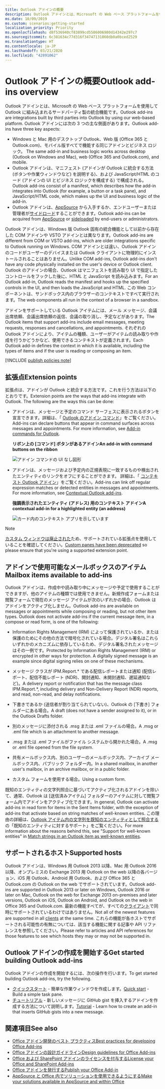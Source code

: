 ```yaml
---
title: Outlook アドインの概要
description: Outlook アドインとは、Microsoft の Web ベース プラットフォームを使用して Outlook に組み込まれるサードパーティ製の統合機能です。
ms.date: 10/09/2019
ms.custom: scenarios:getting-started
localization_priority: Priority
ms.openlocfilehash: d8f536940cf83899cd5586006980d14342e297c7
ms.sourcegitcommit: 6c381634c77d316f34747131860db0a0bced2529
ms.translationtype: HT
ms.contentlocale: ja-JP
ms.lasthandoff: 03/21/2020
ms.locfileid: "42891062"
---
```

# <a name="outlook-add-ins-overview"></a><span data-ttu-id="4f158-103">Outlook アドインの概要</span><span class="sxs-lookup"><span data-stu-id="4f158-103">Outlook add-ins overview</span></span>

<span data-ttu-id="4f158-104">Outlook アドインとは、Microsoft の Web ベース プラットフォームを使用して Outlook に組み込まれるサードパーティ製の統合機能です。</span><span class="sxs-lookup"><span data-stu-id="4f158-104">Outlook add-ins are integrations built by third parties into Outlook by using our web-based platform.</span></span> <span data-ttu-id="4f158-105">Outlook アドインには次の 3 つの主な側面があります。</span><span class="sxs-lookup"><span data-stu-id="4f158-105">Outlook add-ins have three key aspects:</span></span>

- <span data-ttu-id="4f158-106">Windows と Mac 用のデスクトップ Outlook、Web 版 (Office 365 と Outlook.com)、モバイル版すべてで機能する同じアドインとビジネス ロジック。 </span><span class="sxs-lookup"><span data-stu-id="4f158-106">The same add-in and business logic works across desktop (Outlook on Windows and Mac), web (Office 365 and Outlook.com), and mobile.</span></span>
- <span data-ttu-id="4f158-107">Outlook アドインは、マニフェスト (アドインが Outlook に統合する方法 (ボタンや作業ウィンドウなど) を説明する)、および JavaScript/HTML のコード (アドインの UI とビジネス ロジックを構成する) で構成される。</span><span class="sxs-lookup"><span data-stu-id="4f158-107">Outlook add-ins consist of a manifest, which describes how the add-in integrates into Outlook (for example, a button or a task pane), and JavaScript/HTML code, which makes up the UI and business logic of the add-in.</span></span>
- <span data-ttu-id="4f158-108">Outlook アドインは、[AppSource](https://appsource.microsoft.com) から入手するか、エンドユーザーまたは管理者が[サイドロード](sideload-outlook-add-ins-for-testing.md)することができます。</span><span class="sxs-lookup"><span data-stu-id="4f158-108">Outlook add-ins can be acquired from [AppSource](https://appsource.microsoft.com) or [sideloaded](sideload-outlook-add-ins-for-testing.md) by end-users or administrators.</span></span>

<span data-ttu-id="4f158-109">Outlook アドインは、Windows 版 Outlook 固有の統合機能として以前から存在した COM アドインや VSTO アドインとは異なります。</span><span class="sxs-lookup"><span data-stu-id="4f158-109">Outlook add-ins are different from COM or VSTO add-ins, which are older integrations specific to Outlook running on Windows.</span></span> <span data-ttu-id="4f158-110">COM アドインとは違い、Outlook アドインのコードがユーザーのデバイスまたは Outlook クライアントに物理的にインストールされることはありません。</span><span class="sxs-lookup"><span data-stu-id="4f158-110">Unlike COM add-ins, Outlook add-ins don't have any code physically installed on the user's device or Outlook client.</span></span> <span data-ttu-id="4f158-111">Outlook のアドインの場合、Outlook はマニフェストを読み取り UI で指定したコントロールをフックした後に、HTML と JavaScript を読み込みます。</span><span class="sxs-lookup"><span data-stu-id="4f158-111">For an Outlook add-in, Outlook reads the manifest and hooks up the specified controls in the UI, and then loads the JavaScript and HTML.</span></span> <span data-ttu-id="4f158-112">この Web コンポーネントは、サンドボックス内のブラウザーのコンテキストですべて実行されます。</span><span class="sxs-lookup"><span data-stu-id="4f158-112">The web components all run in the context of a browser in a sandbox.</span></span>

<span data-ttu-id="4f158-113">アドインをサポートしている Outlook アイテムには、メール メッセージ、会議出席依頼、会議出席依頼の返信、会議の取り消し、予定などがあります。</span><span class="sxs-lookup"><span data-stu-id="4f158-113">The Outlook items that support add-ins include email messages, meeting requests, responses and cancellations, and appointments.</span></span> <span data-ttu-id="4f158-114">それぞれの Outlook アドインにより、アイテムの種類、ユーザーがアイテムの読み取りや作成を行うかどうかなど、使用できるコンテキストが定義されます。</span><span class="sxs-lookup"><span data-stu-id="4f158-114">Each Outlook add-in defines the context in which it is available, including the types of items and if the user is reading or composing an item.</span></span>

[!INCLUDE [publish policies note](../includes/note-publish-policies.md)]

## <a name="extension-points"></a><span data-ttu-id="4f158-115">拡張点</span><span class="sxs-lookup"><span data-stu-id="4f158-115">Extension points</span></span>

<span data-ttu-id="4f158-p104">拡張点は、アドインが Outlook と統合する方法です。これを行う方法は以下のとおりです。</span><span class="sxs-lookup"><span data-stu-id="4f158-p104">Extension points are the ways that add-ins integrate with Outlook. The following are the ways this can be done:</span></span>

- <span data-ttu-id="4f158-p105">アドインは、メッセージと予定のコマンド サーフェスに表示されるボタンを宣言できます。詳細は、「 [Outlook のアドイン コマンド](add-in-commands-for-outlook.md)」をご覧ください。</span><span class="sxs-lookup"><span data-stu-id="4f158-p105">Add-ins can declare buttons that appear in command surfaces across messages and appointments. For more information, see [Add-in commands for Outlook](add-in-commands-for-outlook.md).</span></span>

    <span data-ttu-id="4f158-120">**リボン上の [コマンド] ボタンがあるアドイン**</span><span class="sxs-lookup"><span data-stu-id="4f158-120">**An add-in with command buttons on the ribbon**</span></span>

    ![アドイン コマンドの UI なし図形](../images/uiless-command-shape.png)

- <span data-ttu-id="4f158-p106">アドインは、メッセージおよび予定内の正規表現に一致するものや検出されたエンティティのリンクをオフにすることができます。 詳細は、「 [コンテキスト Outlook アドイン](contextual-outlook-add-ins.md)」をご覧ください。</span><span class="sxs-lookup"><span data-stu-id="4f158-p106">Add-ins can link off regular expression matches or detected entities in messages and appointments. For more information, see [Contextual Outlook add-ins](contextual-outlook-add-ins.md).</span></span>

    <span data-ttu-id="4f158-124">**強調表示されたエンティティ (アドレス) 用のコンテキスト アドイン**</span><span class="sxs-lookup"><span data-stu-id="4f158-124">**A contextual add-in for a highlighted entity (an address)**</span></span>

    ![カード内のコンテキスト アプリを示しています](../images/outlook-detected-entity-card.png)


> [!NOTE]
> <span data-ttu-id="4f158-126">[カスタム ウィンドウは廃止された](https://developer.microsoft.com/outlook/blogs/make-your-add-ins-available-in-the-office-ribbon/)ため、サポートされている拡張点を使用していることを確認してください。</span><span class="sxs-lookup"><span data-stu-id="4f158-126">[Custom panes have been deprecated](https://developer.microsoft.com/outlook/blogs/make-your-add-ins-available-in-the-office-ribbon/) so please ensure that you're using a supported extension point.</span></span>

## <a name="mailbox-items-available-to-add-ins"></a><span data-ttu-id="4f158-127">アドインで使用可能なメールボックスのアイテム</span><span class="sxs-lookup"><span data-stu-id="4f158-127">Mailbox items available to add-ins</span></span>

<span data-ttu-id="4f158-p107">Outlook アドインは、作成中や読み取り中にメッセージや予定で使用することができますが、他のアイテムの種類では使用できません。新規作成フォームまたは閲覧フォームで現在のメッセージ アイテムが次のいずれかの場合、Outlook はアドインをアクティブ化しません。</span><span class="sxs-lookup"><span data-stu-id="4f158-p107">Outlook add-ins are available on messages or appointments while composing or reading, but not other item types. Outlook does not activate add-ins if the current message item, in a compose or read form, is one of the following:</span></span>

- <span data-ttu-id="4f158-p108">Information Rights Management (IRM) によって保護されているか、または保護のためにその他の方法で暗号化されている場合。デジタル署名はこれらいずれかのメカニズムに依存しているため、デジタル署名されたメッセージはその一例です。</span><span class="sxs-lookup"><span data-stu-id="4f158-p108">Protected by Information Rights Management (IRM) or encrypted in other ways for protection. A digitally signed message is an example since digital signing relies on one of these mechanisms.</span></span>

- <span data-ttu-id="4f158-132">メッセージ クラスが IPM.Report.\* である配信レポートまたは通知 (配信レポート、配信不能レポート (NDR)、開封通知、未開封通知、遅延通知など)。</span><span class="sxs-lookup"><span data-stu-id="4f158-132">A delivery report or notification that has the message class IPM.Report.\*, including delivery and Non-Delivery Report (NDR) reports, and read, non-read, and delay notifications.</span></span>

- <span data-ttu-id="4f158-133">下書きであるか (送信者が割り当てられていない)、Outlook の [下書き] フォルダーにある場合。</span><span class="sxs-lookup"><span data-stu-id="4f158-133">A draft (does not have a sender assigned to it), or in the Outlook Drafts folder.</span></span>

- <span data-ttu-id="4f158-134">別のメッセージに添付される .msg または .eml ファイルの場合。</span><span class="sxs-lookup"><span data-stu-id="4f158-134">A .msg or .eml file which is an attachment to another message.</span></span>

- <span data-ttu-id="4f158-135">.msg または .eml ファイルがファイル システムから開かれた場合。</span><span class="sxs-lookup"><span data-stu-id="4f158-135">A .msg or .eml file opened from the file system.</span></span>

- <span data-ttu-id="4f158-136">共有メールボックス内、別のユーザーのメールボックス内、アーカイブ メールボックス内、パブリック フォルダー内。</span><span class="sxs-lookup"><span data-stu-id="4f158-136">In a shared mailbox, in another user's mailbox, in an archive mailbox, or in a public folder.</span></span>

- <span data-ttu-id="4f158-137">カスタム フォームを使用する場合。</span><span class="sxs-lookup"><span data-stu-id="4f158-137">Using a custom form.</span></span>

<span data-ttu-id="4f158-138">既知のエンティティの文字列照合に基づいてアクティブ化されるアドインを除いて、通常、Outlook は [送信済みアイテム] フォルダーのアイテムに対して閲覧フォーム内でアドインをアクティブ化できます。</span><span class="sxs-lookup"><span data-stu-id="4f158-138">In general, Outlook can activate add-ins in read form for items in the Sent Items folder, with the exception of add-ins that activate based on string matches of well-known entities.</span></span> <span data-ttu-id="4f158-139">この理由の詳細は、[Outlook アイテム内の文字列を既知のエンティティとして照合する](match-strings-in-an-item-as-well-known-entities.md)の「既知のエンティティに対するサポート」をご覧ください。</span><span class="sxs-lookup"><span data-stu-id="4f158-139">For more information about the reasons behind this, see "Support for well-known entities" in [Match strings in an Outlook item as well-known entities](match-strings-in-an-item-as-well-known-entities.md).</span></span>

## <a name="supported-hosts"></a><span data-ttu-id="4f158-140">サポートされるホスト</span><span class="sxs-lookup"><span data-stu-id="4f158-140">Supported hosts</span></span>

<span data-ttu-id="4f158-141">Outlook アドインは、Windows 用 Outlook 2013 以降、Mac 用 Outlook 2016 以降、オンプレミスの Exchange 2013 用 Outlook on the web 以降の各バージョン、iOS 用 Outlook、Android 用 Outlook、および Office 365 と Outlook.com の Outlook on the web でサポートされています。</span><span class="sxs-lookup"><span data-stu-id="4f158-141">Outlook add-ins are supported in Outlook 2013 or later on Windows, Outlook 2016 or later on Mac, Outlook on the web for Exchange 2013 on-premises and later versions, Outlook on iOS, Outlook on Android, and Outlook on the web in Office 365 and Outlook.com.</span></span> <span data-ttu-id="4f158-142">最新の機能すべてが、すべての[クライアント](../reference/requirement-sets/outlook-api-requirement-sets.md#requirement-sets-supported-by-exchange-servers-and-outlook-clients)で同時にサポートされているわけではありません。</span><span class="sxs-lookup"><span data-stu-id="4f158-142">Not all of the newest features are supported in all [clients](../reference/requirement-sets/outlook-api-requirement-sets.md#requirement-sets-supported-by-exchange-servers-and-outlook-clients) at the same time.</span></span> <span data-ttu-id="4f158-143">これらの機能が各ホストでサポートされる可能性の有無については、該当する機能に関する記事や API リファレンスを参照してください。</span><span class="sxs-lookup"><span data-stu-id="4f158-143">Please refer to articles and API references for those features to see which hosts they may or may not be supported in.</span></span>


## <a name="get-started-building-outlook-add-ins"></a><span data-ttu-id="4f158-144">Outlook アドインの作成を開始する</span><span class="sxs-lookup"><span data-stu-id="4f158-144">Get started building Outlook add-ins</span></span>

<span data-ttu-id="4f158-145">Outlook アドインの作成を開始するには、次の操作を行います。</span><span class="sxs-lookup"><span data-stu-id="4f158-145">To get started building Outlook add-ins, try the following.</span></span>

- <span data-ttu-id="4f158-146">[クイックスタート](../quickstarts/outlook-quickstart.md) - 簡単な作業ウィンドウを作成します。</span><span class="sxs-lookup"><span data-stu-id="4f158-146">[Quick start](../quickstarts/outlook-quickstart.md) - Build a simple task pane.</span></span>
- <span data-ttu-id="4f158-147">[チュートリアル](../tutorials/outlook-tutorial.md) - 新しいメッセージに GitHub gist を挿入するアドインを作成する方法について説明します。</span><span class="sxs-lookup"><span data-stu-id="4f158-147">[Tutorial](../tutorials/outlook-tutorial.md) - Learn how to create an add-in that inserts GitHub gists into a new message.</span></span>


## <a name="see-also"></a><span data-ttu-id="4f158-148">関連項目</span><span class="sxs-lookup"><span data-stu-id="4f158-148">See also</span></span>

- [<span data-ttu-id="4f158-149">Office アドイン開発のベスト プラクティス</span><span class="sxs-lookup"><span data-stu-id="4f158-149">Best practices for developing Office Add-ins</span></span>](../concepts/add-in-development-best-practices.md)
- [<span data-ttu-id="4f158-150">Office アドインの設計ガイドライン</span><span class="sxs-lookup"><span data-stu-id="4f158-150">Design guidelines for Office Add-ins</span></span>](../design/add-in-design.md)
- [<span data-ttu-id="4f158-151">Office および SharePoint アドインのライセンスを付与する</span><span class="sxs-lookup"><span data-stu-id="4f158-151">License your Office and SharePoint Add-ins</span></span>](/office/dev/store/license-your-add-ins)
- [<span data-ttu-id="4f158-152">Office アドインを発行する</span><span class="sxs-lookup"><span data-stu-id="4f158-152">Publish your Office Add-in</span></span>](../publish/publish.md)
- [<span data-ttu-id="4f158-153">AppSource と Office 内でソリューションを使用できるようにする</span><span class="sxs-lookup"><span data-stu-id="4f158-153">Make your solutions available in AppSource and within Office</span></span>](/office/dev/store/submit-to-the-office-store)
